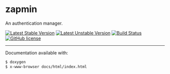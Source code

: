 
zapmin
======

An authentication manager.

[![Latest Stable Version](https://poser.pugx.org/bfitech/zapmin/v/stable)](https://packagist.org/packages/bfitech/zapmin)
[![Latest Unstable Version](https://poser.pugx.org/bfitech/zapmin/v/unstable)](https://packagist.org/packages/bfitech/zapmin)
[![Build Status](https://travis-ci.org/bfitech/zapmin.svg?branch=master)](https://travis-ci.org/bfitech/zapmin)
[![GitHub license](https://img.shields.io/badge/license-MIT-blue.svg)](https://raw.githubusercontent.com/bfitech/zapmin/master/LICENSE)

----

Documentation available with:

```txt
$ doxygen
$ x-www-browser docs/html/index.html
```

